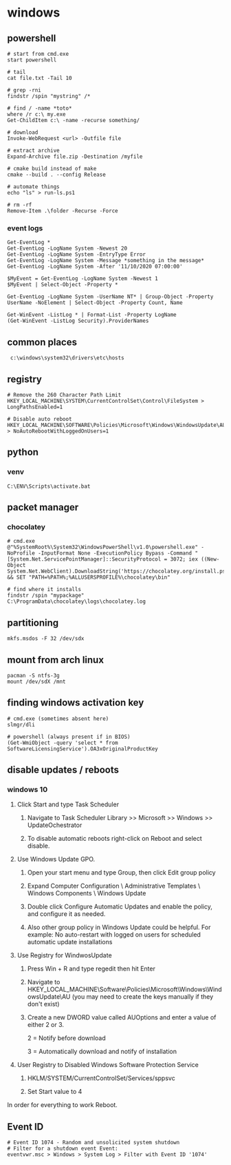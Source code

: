 # windows

## powershell

    # start from cmd.exe
    start powershell

    # tail
    cat file.txt -Tail 10

    # grep -rni
    findstr /spin "mystring" /*

    # find / -name *toto*
    where /r c:\ my.exe
    Get-ChildItem c:\ -name -recurse something/

    # download
    Invoke-WebRequest <url> -Outfile file

    # extract archive
    Expand-Archive file.zip -Destination /myfile

    # cmake build instead of make
    cmake --build . --config Release

    # automate things
    echo "ls" > run-ls.ps1

    # rm -rf
    Remove-Item .\folder -Recurse -Force

### event logs

    Get-EventLog *
    Get-EventLog -LogName System -Newest 20
    Get-EventLog -LogName System -EntryType Error
    Get-EventLog -LogName System -Message *something in the message*
    Get-EventLog -LogName System -After '11/10/2020 07:00:00'

    $MyEvent = Get-EventLog -LogName System -Newest 1
    $MyEvent | Select-Object -Property *

    Get-EventLog -LogName System -UserName NT* | Group-Object -Property UserName -NoElement | Select-Object -Property Count, Name

    Get-WinEvent -ListLog * | Format-List -Property LogName
    (Get-WinEvent -ListLog Security).ProviderNames

## common places

     c:\windows\system32\drivers\etc\hosts

## registry

    # Remove the 260 Character Path Limit
    HKEY_LOCAL_MACHINE\SYSTEM\CurrentControlSet\Control\FileSystem > LongPathsEnabled=1

    # Disable auto reboot
    HKEY_LOCAL_MACHINE\SOFTWARE\Policies\Microsoft\Windows\WindowsUpdate\AU > NoAutoRebootWithLoggedOnUsers=1

## python

### venv

    C:\ENV\Scripts\activate.bat

## packet manager

### chocolatey

    # cmd.exe
    @"%SystemRoot%\System32\WindowsPowerShell\v1.0\powershell.exe" -NoProfile -InputFormat None -ExecutionPolicy Bypass -Command "[System.Net.ServicePointManager]::SecurityProtocol = 3072; iex ((New-Object System.Net.WebClient).DownloadString('https://chocolatey.org/install.ps1'))" && SET "PATH=%PATH%;%ALLUSERSPROFILE%\chocolatey\bin"

    # find where it installs
    findstr /spin "mypackage" C:\ProgramData\chocolatey\logs\chocolatey.log

## partitioning

    mkfs.msdos -F 32 /dev/sdx

## mount from arch linux

    pacman -S ntfs-3g
    mount /dev/sdX /mnt

## finding windows activation key

    # cmd.exe (sometimes absent here)
    slmgr/dli

    # powershell (always present if in BIOS)
    (Get-WmiObject -query 'select * from SoftwareLicensingService').OA3xOriginalProductKey

## disable updates / reboots

### windows 10

1. Click Start and type Task Scheduler

    1. Navigate to Task Scheduler Library >> Microsoft >> Windows >> UpdateOchestrator

    2. To disable automatic reboots right-click on Reboot and select disable.

2. Use Windows Update GPO.

    1. Open your start menu and type Group, then click Edit group policy

    2. Expand Computer Configuration \ Administrative Templates \ Windows Components \ Windows Update

    3. Double click Configure Automatic Updates and enable the policy, and configure it as needed.

    4. Also other group policy in Windows Update could be helpful. For example: No auto-restart with logged on users for scheduled automatic update installations

3. Use Registry for WindwosUpdate

    1. Press Win + R and type regedit then hit Enter

    2. Navigate to HKEY_LOCAL_MACHINE\Software\Policies\Microsoft\Windows\WindowsUpdate\AU (you may need to create the keys manually if they don't exist)

    3. Create a new DWORD value called AUOptions and enter a value of either 2 or 3.

        2 = Notify before download

        3 = Automatically download and notify of installation

4. User Registry to Disabled Windows Software Protection Service

    1. HKLM/SYSTEM/CurrentControlSet/Services/sppsvc

    2. Set Start value to 4

In order for everything to work Reboot.

## Event ID

    # Event ID 1074 - Random and unsolicited system shutdown
    # Filter for a shutdown event Event:
    eventvwr.msc > Windows > System Log > Filter with Event ID '1074'
